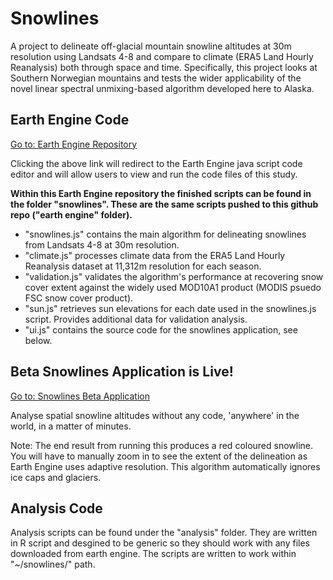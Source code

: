 # Snowlines
A project to delineate off-glacial mountain snowline altitudes at 30m resolution using Landsats 4-8 and compare to climate (ERA5 Land Hourly Reanalysis) both through space and time. Specifically, this project looks at Southern Norwegian mountains and tests the wider applicability of the novel linear spectral unmixing-based algorithm developed here to Alaska. 

## Earth Engine Code
[Go to: Earth Engine Repository](https://code.earthengine.google.com/?accept_repo=users/lauriequincey/snowlines)

Clicking the above link will redirect to the Earth Engine java script code editor and will allow users to view and run the code files of this study.

**Within this Earth Engine repository the finished scripts can be found in the folder "snowlines". These are the same scripts pushed to this github repo ("earth engine" folder).**

- "snowlines.js" contains the main algorithm for delineating snowlines from Landsats 4-8 at 30m resolution.
- "climate.js" processes climate data from the ERA5 Land Hourly Reanalysis dataset at 11,312m resolution for each season.
- "validation.js" validates the algorithm's performance at recovering snow cover extent against the widely used MOD10A1 product (MODIS psuedo FSC snow cover product).
- "sun.js" retrieves sun elevations for each date used in the snowlines.js script. Provides additional data for validation analysis.
- "ui.js" contains the source code for the snowlines application, see below. 

## Beta Snowlines Application is Live!
[Go to: Snowlines Beta Application](https://lauriequincey.users.earthengine.app/view/snowlines-beta)

Analyse spatial snowline altitudes without any code, 'anywhere' in the world, in a matter of minutes.

Note: The end result from running this produces a red coloured snowline. You will have to manually zoom in to see the extent of the delineation as Earth Engine uses adaptive resolution. This algorithm automatically ignores ice caps and glaciers.

## Analysis Code
Analysis scripts can be found under the "analysis" folder. They are written in R script and desgined to be generic so they should work with any files downloaded from earth engine. The scripts are written to work within "~/snowlines/" path.
